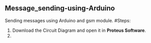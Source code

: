 ## Message_sending-using-Arduino
Sending messages using Arduino and gsm module.
#Steps:
1. Download the Circuit Diagram and open it in **Proteus Software**.
2. 
